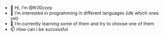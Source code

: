 - 👋 Hi, I’m @KVDcorp
- 👀 I’m interested in programming in different languages (idk which ones yet)
- 🌱 I’m currently learning some of them and try to choose one of them
- 📫 How can i be successful

